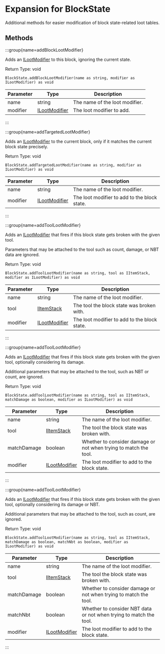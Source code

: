 # Expansion for BlockState

Additional methods for easier modification of block state-related loot tables.

## Methods

:::group{name=addBlockLootModifier}

Adds an [ILootModifier](/vanilla/api/loot/modifier/ILootModifier) to this block, ignoring the current state.

Return Type: void

```zenscript
BlockState.addBlockLootModifier(name as string, modifier as ILootModifier) as void
```

| Parameter | Type | Description |
|-----------|------|-------------|
| name | string | The name of the loot modifier. |
| modifier | [ILootModifier](/vanilla/api/loot/modifier/ILootModifier) | The loot modifier to add. |


:::

:::group{name=addTargetedLootModifier}

Adds an [ILootModifier](/vanilla/api/loot/modifier/ILootModifier) to the current block, only if it matches the current block state precisely.

Return Type: void

```zenscript
BlockState.addTargetedLootModifier(name as string, modifier as ILootModifier) as void
```

| Parameter | Type | Description |
|-----------|------|-------------|
| name | string | The name of the loot modifier. |
| modifier | [ILootModifier](/vanilla/api/loot/modifier/ILootModifier) | The loot modifier to add to the block state. |


:::

:::group{name=addToolLootModifier}

Adds an [ILootModifier](/vanilla/api/loot/modifier/ILootModifier) that fires if this block state gets broken with the given tool.

 Parameters that may be attached to the tool such as count, damage, or NBT data are ignored.

Return Type: void

```zenscript
BlockState.addToolLootModifier(name as string, tool as IItemStack, modifier as ILootModifier) as void
```

| Parameter | Type | Description |
|-----------|------|-------------|
| name | string | The name of the loot modifier. |
| tool | [IItemStack](/vanilla/api/item/IItemStack) | The tool the block state was broken with. |
| modifier | [ILootModifier](/vanilla/api/loot/modifier/ILootModifier) | The loot modifier to add to the block state. |


:::

:::group{name=addToolLootModifier}

Adds an [ILootModifier](/vanilla/api/loot/modifier/ILootModifier) that fires if this block state gets broken with the given tool, optionally
 considering its damage.

 Additional parameters that may be attached to the tool, such as NBT or count, are ignored.

Return Type: void

```zenscript
BlockState.addToolLootModifier(name as string, tool as IItemStack, matchDamage as boolean, modifier as ILootModifier) as void
```

| Parameter | Type | Description |
|-----------|------|-------------|
| name | string | The name of the loot modifier. |
| tool | [IItemStack](/vanilla/api/item/IItemStack) | The tool the block state was broken with. |
| matchDamage | boolean | Whether to consider damage or not when trying to match the tool. |
| modifier | [ILootModifier](/vanilla/api/loot/modifier/ILootModifier) | The loot modifier to add to the block state. |


:::

:::group{name=addToolLootModifier}

Adds an [ILootModifier](/vanilla/api/loot/modifier/ILootModifier) that fires if this block state gets broken with the given tool, optionally
 considering its damage or NBT.

 Additional parameters that may be attached to the tool, such as count, are ignored.

Return Type: void

```zenscript
BlockState.addToolLootModifier(name as string, tool as IItemStack, matchDamage as boolean, matchNbt as boolean, modifier as ILootModifier) as void
```

| Parameter | Type | Description |
|-----------|------|-------------|
| name | string | The name of the loot modifier. |
| tool | [IItemStack](/vanilla/api/item/IItemStack) | The tool the block state was broken with. |
| matchDamage | boolean | Whether to consider damage or not when trying to match the tool. |
| matchNbt | boolean | Whether to consider NBT data or not when trying to match the tool. |
| modifier | [ILootModifier](/vanilla/api/loot/modifier/ILootModifier) | The loot modifier to add to the block state. |


:::


